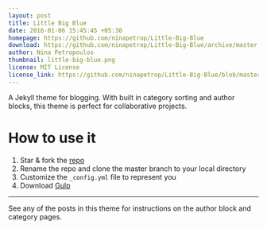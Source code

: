 ```yaml
---
layout: post
title: Little Big Blue
date: 2016-01-06 15:45:45 +05:30
homepage: https://github.com/ninapetrop/Little-Big-Blue
download: https://github.com/ninapetrop/Little-Big-Blue/archive/master.zip
author: Nina Petropoulos
thumbnail: little-big-blue.png
license: MIT License
license_link: https://github.com/ninapetrop/Little-Big-Blue/blob/master/license.txt
---
```


A Jekyll theme for blogging. With built in category sorting and author blocks,  this theme is perfect for collaborative projects.

# How to use it
1. Star & fork the [repo][repo]
2. Rename the repo and clone the master branch to your local directory
3. Customize the `_config.yml` file to represent you
4. Download [Gulp][Gulp]

* * *
See any of the posts in this theme for instructions on the author block and category pages.

[repo]: http://github.com/ninapetrop/Jekyll-Testing-Site
[Gulp]: https://github.com/gulpjs/gulp/blob/master/docs/getting-started.md
